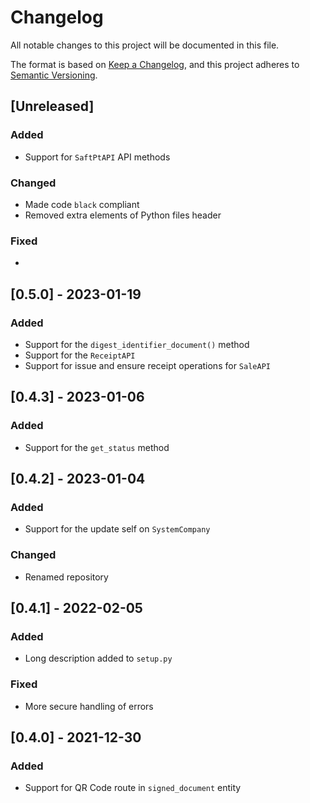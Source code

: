 # Changelog

All notable changes to this project will be documented in this file.

The format is based on [Keep a Changelog](https://keepachangelog.com/en/1.0.0/),
and this project adheres to [Semantic Versioning](https://semver.org/spec/v2.0.0.html).

## [Unreleased]

### Added

* Support for `SaftPtAPI` API methods

### Changed

* Made code `black` compliant
* Removed extra elements of Python files header

### Fixed

*

## [0.5.0] - 2023-01-19

### Added

* Support for the `digest_identifier_document()` method
* Support for the `ReceiptAPI`
* Support for issue and ensure receipt operations for `SaleAPI`

## [0.4.3] - 2023-01-06

### Added

* Support for the `get_status` method

## [0.4.2] - 2023-01-04

### Added

* Support for the update self on `SystemCompany`

### Changed

* Renamed repository

## [0.4.1] - 2022-02-05

### Added

* Long description added to `setup.py`

### Fixed

* More secure handling of errors

## [0.4.0] - 2021-12-30

### Added

* Support for QR Code route in `signed_document` entity
